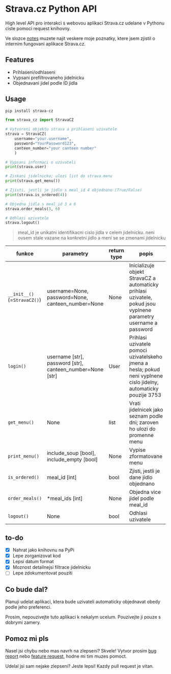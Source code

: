 # Strava.cz Python API

High level API pro interakci s webovou aplikaci Strava.cz udelane v Pythonu ciste pomoci request knihovny.

Ve slozce [notes](https://github.com/jsem-nerad/strava-cz-python/tree/main/notes) muzete najit veskere moje poznatky, ktere jsem zjistil o internim fungovani aplikace Strava.cz.

## Features
- Prihlaseni/odhlaseni
- Vypsani prefiltrovaneho jidelnicku 
- Objednavani jidel podle ID jidla


## Usage

```bash
pip install strava-cz
```



```python
from strava_cz import StravaCZ

# Vytvoreni objektu strava a prihlaseni uzivatele
strava = StravaCZ(
    username="your.username", 
    password="YourPassword123", 
    canteen_number="your canteen number"
    )

# Vypsani informaci o uzivateli
print(strava.user)

# Ziskani jidelnicku; ulozi list do strava.menu
print(strava.get_menu())

# Zjisti, jestli je jidlo s meal_id 4 objednano (True/False)
print(strava.is_ordered(4))

# Objedna jidla s meal_id 3 a 6
strava.order_meals(3, 6)

# Odhlasi uzivatele
strava.logout()
```

> meal_id je unikatni identifikacni cislo jidla v celem jidelnicku. neni ovsem stale vazane na konkretni jidlo a meni se se zmenami jidelnicku


| funkce              | parametry                                                 | return type | popis                                                                                                              |
|---------------------|-----------------------------------------------------------|-------------|--------------------------------------------------------------------------------------------------------------------|
| `__init__()` (=`StravaCZ()`)        | username=None, password=None, canteen_number=None         | None        | Inicializuje objekt StravaCZ a automaticky prihlasi uzivatele, pokud jsou vyplnene parametry username a password   |
| `login()`           | username [str], password [str], canteen_number=None [str] | User        | Prihlasi uzivatele pomoci uzivatelskeho jmena a hesla; pokud neni vyplnene cislo jidelny, automaticky pouzije 3753 |
| `get_menu()` | None                                                      | list        | Vrati jidelnicek jako seznam podle dni; zaroven ho ulozi do promenne menu                        |
| `print_menu()`          | include_soup [bool], include_empty [bool]             | None        | Vypise zformatovane menu         |
| `is_ordered()`      | meal_id [int]                                             | bool        | Zjisti, jestli je dane jidlo objednano        |
| `order_meals()`     | *meal_ids [int]                                           | None        | Objedna vice jidel podle meal_id                                                                                   |
| `logout()`          | None                                                      | bool        | Odhlasi uzivatele                                                                                                  |


## to-do

- [x] Nahrat jako knihovnu na PyPi
- [x] Lepe zorganizovat kod
- [x] Lepsi datum format
- [x] Moznost detailnejsi filtrace jidelnicku
- [ ] Lepe zdokumentovat pouziti

## Co bude dal?

Planuji udelat aplikaci, ktera bude uzivateli automaticky objednavat obedy podle jeho preferenci.

Prosim, nepouzivejte tuto aplikaci k nekalym ucelum. Pouzivejte ji pouze s dobrymi zamery.


## Pomoz mi pls

Nasel jsi chybu nebo mas navrh na zlepseni? Skvele! Vytvor prosim [bug report](https://github.com/jsem-nerad/strava-cz-python/issues/new?labels=bug) nebo [feature request](https://github.com/jsem-nerad/strava-cz-python/issues/new?labels=enhancement), hodne mi tim muzes pomoct.

Udelal jsi sam nejake zlepseni? Jeste lepsi! Kazdy pull request je vitan.




